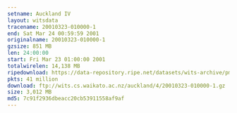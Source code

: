 ```yaml
---
setname: Auckland IV
layout: witsdata
tracename: 20010323-010000-1
end: Sat Mar 24 00:59:59 2001
originalname: 20010323-010000-1
gzsize: 851 MB
len: 24:00:00
start: Fri Mar 23 01:00:00 2001
totalwirelen: 14,138 MB
ripedownload: https://data-repository.ripe.net/datasets/wits-archive/pma/long/auck/4//20010323-010000-1.gz
pkts: 41 million
download: ftp://wits.cs.waikato.ac.nz/auckland/4/20010323-010000-1.gz
size: 3,012 MB
md5: 7c91f2936dbeacc20cb53911558af9af
---
```

